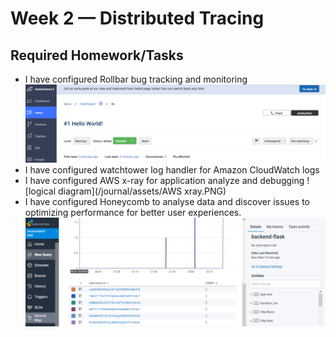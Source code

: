 # Week 2 — Distributed Tracing
## Required Homework/Tasks
- I have configured Rollbar bug tracking and monitoring <br />
![logical diagram](/journal/assets/Rollbar.PNG) <br />
- I have configured watchtower log handler for Amazon CloudWatch logs
- I have configured AWS x-ray for application analyze and debugging
![logical diagram](/journal/assets/AWS xray.PNG) <br />
- I have configured Honeycomb to analyse data and discover issues to optimizing performance for better user experiences. 
![logical diagram](/journal/assets/Honeycomb.PNG) <br />

